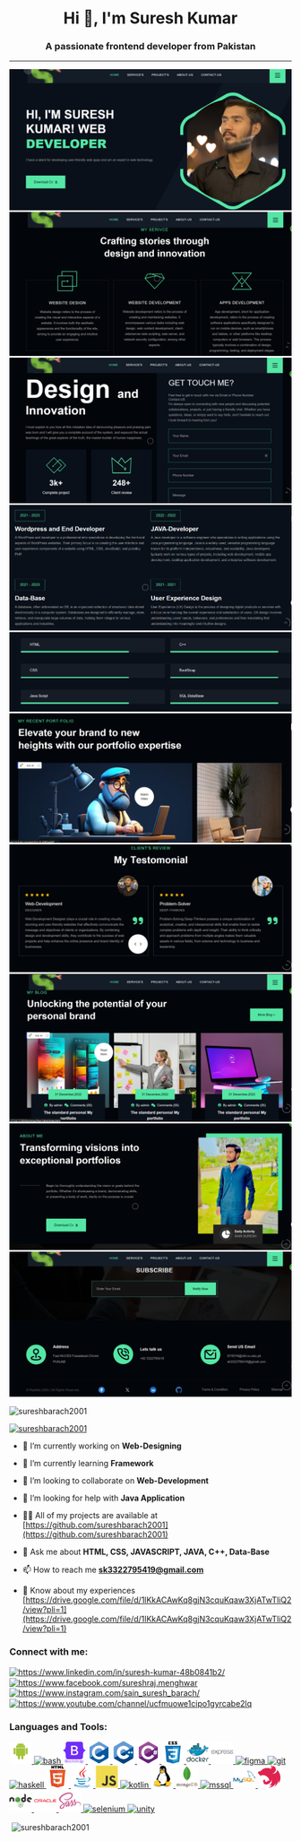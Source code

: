 <h1 align="center">Hi 👋, I'm Suresh Kumar</h1>
<h3 align="center">A passionate frontend developer from Pakistan</h3>
<hr>
<img src="https://github.com/sureshbarach2001/Personal-Portfolio/blob/main/ScreenShot/Screenshot%202024-03-10%20232136.png" alt="Personal-Portfolio" />
<img src="https://github.com/sureshbarach2001/Personal-Portfolio/blob/main/ScreenShot/Screenshot%202024-03-10%20232214.png" alt="Personal-Portfolio" />
<img src="https://github.com/sureshbarach2001/Personal-Portfolio/blob/main/ScreenShot/Screenshot%202024-03-10%20232247.png" alt="Personal-Portfolio" />
<img src="https://github.com/sureshbarach2001/Personal-Portfolio/blob/main/ScreenShot/Screenshot%202024-03-10%20232312.png" alt="Personal-Portfolio" />
<img src="https://github.com/sureshbarach2001/Personal-Portfolio/blob/main/ScreenShot/Screenshot%202024-03-10%20232333.png" alt="Personal-Portfolio" />
<img src="https://github.com/sureshbarach2001/Personal-Portfolio/blob/main/ScreenShot/Screenshot%202024-03-10%20232357.png" alt="Personal-Portfolio" />
<img src="https://github.com/sureshbarach2001/Personal-Portfolio/blob/main/ScreenShot/Screenshot%202024-03-10%20232424.png" alt="Personal-Portfolio" />
<img src="https://github.com/sureshbarach2001/Personal-Portfolio/blob/main/ScreenShot/Screenshot%202024-03-10%20232456.png" alt="Personal-Portfolio" />
<img src="https://github.com/sureshbarach2001/Personal-Portfolio/blob/main/ScreenShot/Screenshot%202024-03-10%20232533.png" alt="Personal-Portfolio" />
<img src="https://github.com/sureshbarach2001/Personal-Portfolio/blob/main/ScreenShot/Screenshot%202024-03-10%20232604.png" alt="Personal-Portfolio" />
<p align="left"> <img src="https://komarev.com/ghpvc/?username=sureshbarach2001&label=Profile%20views&color=0e75b6&style=flat" alt="sureshbarach2001" /> </p>

<p align="left"> <a href="https://github.com/ryo-ma/github-profile-trophy"><img src="https://github-profile-trophy.vercel.app/?username=sureshbarach2001" alt="sureshbarach2001" /></a> </p>

- 🔭 I’m currently working on **Web-Designing**

- 🌱 I’m currently learning **Framework**

- 👯 I’m looking to collaborate on **Web-Development**

- 🤝 I’m looking for help with **Java Application**

- 👨‍💻 All of my projects are available at [https://github.com/sureshbarach2001](https://github.com/sureshbarach2001)

- 💬 Ask me about **HTML, CSS, JAVASCRIPT, JAVA, C++, Data-Base**

- 📫 How to reach me **sk3322795419@gmail.com**

- 📄 Know about my experiences [https://drive.google.com/file/d/1lKkACAwKq8gjN3cquKqaw3XjATwTliQ2/view?pli=1](https://drive.google.com/file/d/1lKkACAwKq8gjN3cquKqaw3XjATwTliQ2/view?pli=1)

<h3 align="left">Connect with me:</h3>
<p align="left">
<a href="https://linkedin.com/in/https://www.linkedin.com/in/suresh-kumar-48b0841b2/" target="blank"><img align="center" src="https://raw.githubusercontent.com/rahuldkjain/github-profile-readme-generator/master/src/images/icons/Social/linked-in-alt.svg" alt="https://www.linkedin.com/in/suresh-kumar-48b0841b2/" height="30" width="40" /></a>
<a href="https://fb.com/https://www.facebook.com/sureshraj.menghwar" target="blank"><img align="center" src="https://raw.githubusercontent.com/rahuldkjain/github-profile-readme-generator/master/src/images/icons/Social/facebook.svg" alt="https://www.facebook.com/sureshraj.menghwar" height="30" width="40" /></a>
<a href="https://instagram.com/https://www.instagram.com/sain_suresh_barach/" target="blank"><img align="center" src="https://raw.githubusercontent.com/rahuldkjain/github-profile-readme-generator/master/src/images/icons/Social/instagram.svg" alt="https://www.instagram.com/sain_suresh_barach/" height="30" width="40" /></a>
<a href="https://www.youtube.com/c/https://www.youtube.com/channel/ucfmuowe1cipo1gyrcabe2lq" target="blank"><img align="center" src="https://raw.githubusercontent.com/rahuldkjain/github-profile-readme-generator/master/src/images/icons/Social/youtube.svg" alt="https://www.youtube.com/channel/ucfmuowe1cipo1gyrcabe2lq" height="30" width="40" /></a>
</p>

<h3 align="left">Languages and Tools:</h3>
<p align="left"> <a href="https://developer.android.com" target="_blank" rel="noreferrer"> <img src="https://raw.githubusercontent.com/devicons/devicon/master/icons/android/android-original-wordmark.svg" alt="android" width="40" height="40"/> </a> <a href="https://www.gnu.org/software/bash/" target="_blank" rel="noreferrer"> <img src="https://www.vectorlogo.zone/logos/gnu_bash/gnu_bash-icon.svg" alt="bash" width="40" height="40"/> </a> <a href="https://getbootstrap.com" target="_blank" rel="noreferrer"> <img src="https://raw.githubusercontent.com/devicons/devicon/master/icons/bootstrap/bootstrap-plain-wordmark.svg" alt="bootstrap" width="40" height="40"/> </a> <a href="https://www.cprogramming.com/" target="_blank" rel="noreferrer"> <img src="https://raw.githubusercontent.com/devicons/devicon/master/icons/c/c-original.svg" alt="c" width="40" height="40"/> </a> <a href="https://www.w3schools.com/cpp/" target="_blank" rel="noreferrer"> <img src="https://raw.githubusercontent.com/devicons/devicon/master/icons/cplusplus/cplusplus-original.svg" alt="cplusplus" width="40" height="40"/> </a> <a href="https://www.w3schools.com/cs/" target="_blank" rel="noreferrer"> <img src="https://raw.githubusercontent.com/devicons/devicon/master/icons/csharp/csharp-original.svg" alt="csharp" width="40" height="40"/> </a> <a href="https://www.w3schools.com/css/" target="_blank" rel="noreferrer"> <img src="https://raw.githubusercontent.com/devicons/devicon/master/icons/css3/css3-original-wordmark.svg" alt="css3" width="40" height="40"/> </a> <a href="https://www.docker.com/" target="_blank" rel="noreferrer"> <img src="https://raw.githubusercontent.com/devicons/devicon/master/icons/docker/docker-original-wordmark.svg" alt="docker" width="40" height="40"/> </a> <a href="https://expressjs.com" target="_blank" rel="noreferrer"> <img src="https://raw.githubusercontent.com/devicons/devicon/master/icons/express/express-original-wordmark.svg" alt="express" width="40" height="40"/> </a> <a href="https://www.figma.com/" target="_blank" rel="noreferrer"> <img src="https://www.vectorlogo.zone/logos/figma/figma-icon.svg" alt="figma" width="40" height="40"/> </a> <a href="https://git-scm.com/" target="_blank" rel="noreferrer"> <img src="https://www.vectorlogo.zone/logos/git-scm/git-scm-icon.svg" alt="git" width="40" height="40"/> </a> <a href="https://www.haskell.org/" target="_blank" rel="noreferrer"> <img src="https://upload.wikimedia.org/wikipedia/commons/1/1c/Haskell-Logo.svg" alt="haskell" width="40" height="40"/> </a> <a href="https://www.w3.org/html/" target="_blank" rel="noreferrer"> <img src="https://raw.githubusercontent.com/devicons/devicon/master/icons/html5/html5-original-wordmark.svg" alt="html5" width="40" height="40"/> </a> <a href="https://www.java.com" target="_blank" rel="noreferrer"> <img src="https://raw.githubusercontent.com/devicons/devicon/master/icons/java/java-original.svg" alt="java" width="40" height="40"/> </a> <a href="https://developer.mozilla.org/en-US/docs/Web/JavaScript" target="_blank" rel="noreferrer"> <img src="https://raw.githubusercontent.com/devicons/devicon/master/icons/javascript/javascript-original.svg" alt="javascript" width="40" height="40"/> </a> <a href="https://kotlinlang.org" target="_blank" rel="noreferrer"> <img src="https://www.vectorlogo.zone/logos/kotlinlang/kotlinlang-icon.svg" alt="kotlin" width="40" height="40"/> </a> <a href="https://www.linux.org/" target="_blank" rel="noreferrer"> <img src="https://raw.githubusercontent.com/devicons/devicon/master/icons/linux/linux-original.svg" alt="linux" width="40" height="40"/> </a> <a href="https://www.mongodb.com/" target="_blank" rel="noreferrer"> <img src="https://raw.githubusercontent.com/devicons/devicon/master/icons/mongodb/mongodb-original-wordmark.svg" alt="mongodb" width="40" height="40"/> </a> <a href="https://www.microsoft.com/en-us/sql-server" target="_blank" rel="noreferrer"> <img src="https://www.svgrepo.com/show/303229/microsoft-sql-server-logo.svg" alt="mssql" width="40" height="40"/> </a> <a href="https://www.mysql.com/" target="_blank" rel="noreferrer"> <img src="https://raw.githubusercontent.com/devicons/devicon/master/icons/mysql/mysql-original-wordmark.svg" alt="mysql" width="40" height="40"/> </a> <a href="https://nestjs.com/" target="_blank" rel="noreferrer"> <img src="https://raw.githubusercontent.com/devicons/devicon/master/icons/nestjs/nestjs-plain.svg" alt="nestjs" width="40" height="40"/> </a> <a href="https://nodejs.org" target="_blank" rel="noreferrer"> <img src="https://raw.githubusercontent.com/devicons/devicon/master/icons/nodejs/nodejs-original-wordmark.svg" alt="nodejs" width="40" height="40"/> </a> <a href="https://www.oracle.com/" target="_blank" rel="noreferrer"> <img src="https://raw.githubusercontent.com/devicons/devicon/master/icons/oracle/oracle-original.svg" alt="oracle" width="40" height="40"/> </a> <a href="https://sass-lang.com" target="_blank" rel="noreferrer"> <img src="https://raw.githubusercontent.com/devicons/devicon/master/icons/sass/sass-original.svg" alt="sass" width="40" height="40"/> </a> <a href="https://www.selenium.dev" target="_blank" rel="noreferrer"> <img src="https://raw.githubusercontent.com/detain/svg-logos/780f25886640cef088af994181646db2f6b1a3f8/svg/selenium-logo.svg" alt="selenium" width="40" height="40"/> </a> <a href="https://unity.com/" target="_blank" rel="noreferrer"> <img src="https://www.vectorlogo.zone/logos/unity3d/unity3d-icon.svg" alt="unity" width="40" height="40"/> </a> </p>

<p>&nbsp;<img align="center" src="https://github-readme-stats.vercel.app/api?username=sureshbarach2001&show_icons=true&locale=en" alt="sureshbarach2001" /></p>
